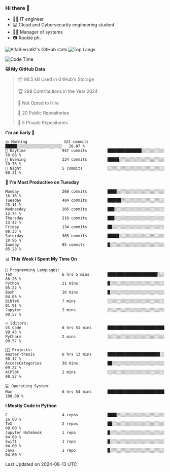 ### Hi there 👋
- 👨‍💻 IT engineer
- 💻 Cloud and Cybersecurity engineering student
- 👨‍💼 Manager of systems
- 📷 Rookie ph.


![AlfaSierra92's GitHub stats](https://github-readme-stats.vercel.app/api?username=AlfaSierra92&theme=nord)
![Top Langs](https://github-readme-stats.vercel.app/api/top-langs/?username=AlfaSierra92&theme=nord&layout=compact)

<!--START_SECTION:waka-->
![Code Time](http://img.shields.io/badge/Code%20Time-158%20hrs%2056%20mins-blue)

**🐱 My GitHub Data** 

> 📦 86.5 kB Used in GitHub's Storage 
 > 
> 🏆 298 Contributions in the Year 2024
 > 
> 🚫 Not Opted to Hire
 > 
> 📜 20 Public Repositories 
 > 
> 🔑 5 Private Repositories 
 > 
**I'm an Early 🐤** 

```text
🌞 Morning                323 commits         █████░░░░░░░░░░░░░░░░░░░░   20.07 % 
🌆 Daytime                947 commits         ███████████████░░░░░░░░░░   58.86 % 
🌃 Evening                334 commits         █████░░░░░░░░░░░░░░░░░░░░   20.76 % 
🌙 Night                  5 commits           ░░░░░░░░░░░░░░░░░░░░░░░░░   00.31 % 
```
📅 **I'm Most Productive on Tuesday** 

```text
Monday                   260 commits         ████░░░░░░░░░░░░░░░░░░░░░   16.16 % 
Tuesday                  404 commits         ██████░░░░░░░░░░░░░░░░░░░   25.11 % 
Wednesday                205 commits         ███░░░░░░░░░░░░░░░░░░░░░░   12.74 % 
Thursday                 216 commits         ███░░░░░░░░░░░░░░░░░░░░░░   13.42 % 
Friday                   134 commits         ██░░░░░░░░░░░░░░░░░░░░░░░   08.33 % 
Saturday                 305 commits         █████░░░░░░░░░░░░░░░░░░░░   18.96 % 
Sunday                   85 commits          █░░░░░░░░░░░░░░░░░░░░░░░░   05.28 % 
```


📊 **This Week I Spent My Time On** 

```text
💬 Programming Languages: 
TeX                      6 hrs 5 mins        ██████████████████████░░░   88.26 % 
Python                   21 mins             █░░░░░░░░░░░░░░░░░░░░░░░░   05.22 % 
Bash                     16 mins             █░░░░░░░░░░░░░░░░░░░░░░░░   04.05 % 
BibTeX                   7 mins              ░░░░░░░░░░░░░░░░░░░░░░░░░   01.91 % 
Jupyter                  2 mins              ░░░░░░░░░░░░░░░░░░░░░░░░░   00.57 % 

🔥 Editors: 
VS Code                  6 hrs 51 mins       █████████████████████████   99.43 % 
PyCharm                  2 mins              ░░░░░░░░░░░░░░░░░░░░░░░░░   00.57 % 

🐱‍💻 Projects: 
master-thesis            6 hrs 13 mins       ███████████████████████░░   90.17 % 
AccessCategories         38 mins             ██░░░░░░░░░░░░░░░░░░░░░░░   09.27 % 
ACPlot                   2 mins              ░░░░░░░░░░░░░░░░░░░░░░░░░   00.57 % 

💻 Operating System: 
Mac                      6 hrs 54 mins       █████████████████████████   100.00 % 
```

**I Mostly Code in Python** 

```text
C                        4 repos             ████░░░░░░░░░░░░░░░░░░░░░   16.00 % 
TeX                      2 repos             ██░░░░░░░░░░░░░░░░░░░░░░░   08.00 % 
Jupyter Notebook         1 repo              █░░░░░░░░░░░░░░░░░░░░░░░░   04.00 % 
Swift                    1 repo              █░░░░░░░░░░░░░░░░░░░░░░░░   04.00 % 
Java                     1 repo              █░░░░░░░░░░░░░░░░░░░░░░░░   04.00 % 
```




 Last Updated on 2024-08-13 UTC
<!--END_SECTION:waka-->

<!--
**AlfaSierra92/AlfaSierra92** is a ✨ _special_ ✨ repository because its `README.md` (this file) appears on your GitHub profile.

Here are some ideas to get you started:

- 🔭 I’m currently working on ...
- 🌱 I’m currently learning ...
- 👯 I’m looking to collaborate on ...
- 🤔 I’m looking for help with ...
- 💬 Ask me about ...
- 📫 How to reach me: ...
- 😄 Pronouns: ...
- ⚡ Fun fact: ...
-->

